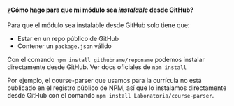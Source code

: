 #### ¿Cómo hago para que mi módulo sea _instalable_ desde GitHub?

Para que el módulo sea instalable desde GitHub solo tiene que:

* Estar en un repo público de GitHub
* Contener un `package.json` válido

Con el comando `npm install githubname/reponame` podemos instalar directamente
desde GitHub. Ver docs oficiales de `npm install` 

Por ejemplo, el course-parser
que usamos para la currícula no está publicado en el registro público de NPM,
así que lo instalamos directamente desde GitHub con el comando `npm install
Laboratoria/course-parser`.
